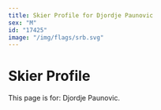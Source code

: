 ```yaml
---
title: Skier Profile for Djordje Paunovic
sex: "M"
id: "17425"
image: "/img/flags/srb.svg" 
---
```


# Skier Profile

This page is for: Djordje Paunovic.
    